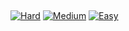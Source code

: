 ## 
[![Hard](https://img.shields.io/badge/-Hard-red.svg)](https://github.com/Anaxilaus/LeetCode/tree/master/Problem)
[![Medium](https://img.shields.io/badge/-Medium-important.svg)](https://github.com/Anaxilaus/LeetCode/tree/master/Problem)
[![Easy](https://img.shields.io/badge/-Easy-brightgreen.svg)](https://github.com/Anaxilaus/LeetCode/tree/master/Problem)
